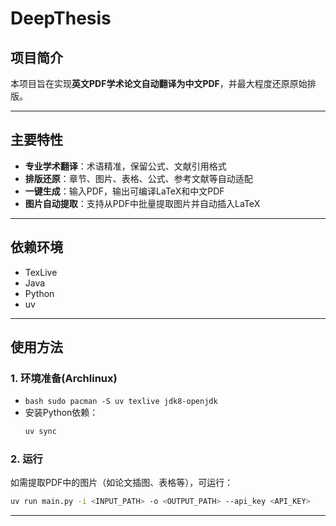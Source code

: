 # DeepThesis

## 项目简介

本项目旨在实现**英文PDF学术论文自动翻译为中文PDF**，并最大程度还原原始排版。

---

## 主要特性

- **专业学术翻译**：术语精准，保留公式、文献引用格式
- **排版还原**：章节、图片、表格、公式、参考文献等自动适配
- **一键生成**：输入PDF，输出可编译LaTeX和中文PDF
- **图片自动提取**：支持从PDF中批量提取图片并自动插入LaTeX

---

## 依赖环境

- TexLive
- Java
- Python
- uv

---

## 使用方法

### 1. 环境准备(Archlinux)
- ```bash sudo pacman -S uv texlive jdk8-openjdk```
- 安装Python依赖：
  ```bash
  uv sync
  ```

### 2. 运行

如需提取PDF中的图片（如论文插图、表格等），可运行：

```bash
uv run main.py -i <INPUT_PATH> -o <OUTPUT_PATH> --api_key <API_KEY>
```

---
